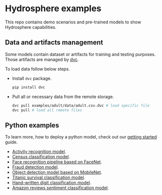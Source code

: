 # Hydrosphere examples

This repo contains demo scenarios and pre-trained models to show Hydrosphere capabilities.

## Data and artifacts management

Some models contain dataset or artifacts for training and testing purposes. Those artifacts are managed by [dvc](https://github.com/iterative/dvc). 

To load data follow below steps.
- Install `dvc` package.
   ```sh
   pip install dvc
   ```
- Pull all or necessary data from the remote storage.
   ```sh
   dvc pull examples/adult/data/adult.csv.dvc # load specific file
   dvc pull # load all remote files
   ``` 

## Python examples

To learn more, how to deploy a python model, check out our [getting started](https://docs.hydrosphere.io/quickstart/getting-started) guide.

* [Activity recognition model](examples/activity_recognition).
* [Census classification model](examples/adult).
* [Face recognition pipeline based on FaceNet](examples/face_recognition).
* [Fraud detection model](examples/fraud_detection). 
* [Object detection model based on MobileNet](examples/mobilenet).  
* [Titanic survival classification model](examples/titanic_xgboost).
* [Hand-written digit classification model](examples/mnist_py).
* [Amazon reviews sentiment classification model](examples/text_classification).
